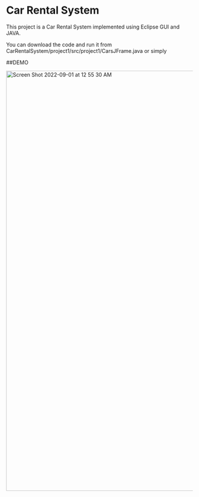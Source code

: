 # Car Rental System

This project is a Car Rental System implemented using Eclipse GUI and JAVA.

You can download the code and run it from CarRentalSystem/project1/src/project1/CarsJFrame.java or simply 

##DEMO

<img width="1132" alt="Screen Shot 2022-09-01 at 12 55 30 AM" src="https://user-images.githubusercontent.com/58245598/187792350-df81bef8-0979-4fa2-afb6-8a1c61d9444b.png">
